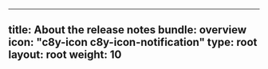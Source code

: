 
---
title: About the release notes
bundle: overview
icon: "c8y-icon c8y-icon-notification"
type: root
layout: root
weight: 10
---

